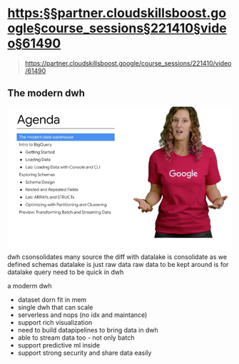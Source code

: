 # <https:§§partner.cloudskillsboost.google§course_sessions§221410§video§61490>
> <https://partner.cloudskillsboost.google/course_sessions/221410/video/61490>
        
## The modern dwh

![](2022-03-28-17-39-10.png)
dwh csonsolidates many source
the diff with datalake is consolidate as we defined schemas
datalake is just raw data
raw data to be kept around is for datalake
query need to be quick in dwh

a moderm dwh 
- dataset dorn fit in mem
- single dwh that can scale 
- serverless and nops (no idx and maintance)
- support rich visualization 
- need to build datapipelines to bring data in dwh
- able to stream data too - not only batch
- support predictive ml inside
- support strong security and share data easily 


